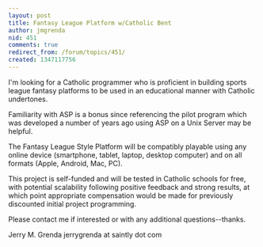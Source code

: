 ```yaml
---
layout: post
title: Fantasy League Platform w/Catholic Bent
author: jmgrenda
nid: 451
comments: true
redirect_from: /forum/topics/451/
created: 1347117756
---
```

I'm looking for a Catholic programmer who is proficient in building sports league fantasy platforms to be used in an educational manner with Catholic undertones.

Familiarity with ASP is a bonus since referencing the pilot program which was developed a number of years ago using ASP on a Unix Server may be helpful.

The Fantasy League Style Platform will be compatibly playable using any online device (smartphone, tablet, laptop, desktop computer) and on all formats (Apple, Android, Mac, PC).

This project is self-funded and will be tested in Catholic schools for free, with potential scalability following positive feedback and strong results, at which point appropriate compensation would be made for previously discounted initial project programming.

Please contact me if interested or with any additional questions--thanks.

Jerry M. Grenda
jerrygrenda at saintly dot com




